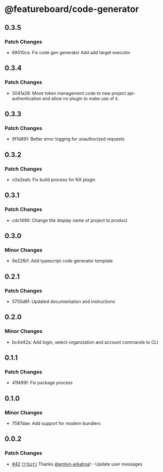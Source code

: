 # @featureboard/code-generator

## 0.3.5

### Patch Changes

- 69510ca: Fix code gen generator
  Add add target executor

## 0.3.4

### Patch Changes

- 3041a28: Move token management code to new project api-authentication and allow nx-plugin to make use of it.

## 0.3.3

### Patch Changes

- 9f1d891: Better error logging for unauthorized requests

## 0.3.2

### Patch Changes

- c0a2eab: Fix build process for NX plugin

## 0.3.1

### Patch Changes

- cdc1490: Change the display name of project to product

## 0.3.0

### Minor Changes

- 9e22fb1: Add typescript code generator template

## 0.2.1

### Patch Changes

- 5755d8f: Updated documentation and instructions

## 0.2.0

### Minor Changes

- bc4d42a: Add login, select-organization and account commands to CLI

## 0.1.1

### Patch Changes

- 41f499f: Fix package process

## 0.1.0

### Minor Changes

- 7587dae: Add support for modern bundlers

## 0.0.2

### Patch Changes

- [#42](https://github.com/arkahna/featureboard-sdks/pull/42) [`777b2f1`](https://github.com/arkahna/featureboard-sdks/commit/777b2f1556f718d3e5799878f83a8519e855cfa1) Thanks [@emlyn-arkahna](https://github.com/emlyn-arkahna)! - Update user messages
